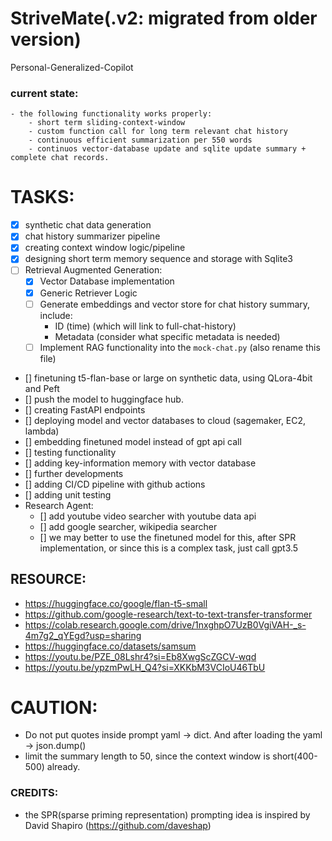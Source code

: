# StriveMate(.v2: migrated from older version)
Personal-Generalized-Copilot

### current state: 
    - the following functionality works properly:
        - short term sliding-context-window
        - custom function call for long term relevant chat history
        - continuous efficient summarization per 550 words
        - continuos vector-database update and sqlite update summary + complete chat records.

# TASKS:
- [X] synthetic chat data generation
- [X] chat history summarizer pipeline
- [X] creating context window logic/pipeline
- [X] designing short term memory sequence and storage with Sqlite3
- [ ] Retrieval Augmented Generation:
  - [X] Vector Database implementation
  - [X] Generic Retriever Logic
  - [ ] Generate embeddings and vector store for chat history summary, include:
    - ID (time) (which will link to full-chat-history)
    - Metadata (consider what specific metadata is needed)
  - [ ] Implement RAG functionality into the `mock-chat.py` (also rename this file)

- [] finetuning t5-flan-base or large on synthetic data, using QLora-4bit and Peft
- [] push the model to huggingface hub.
- [] creating FastAPI endpoints
- [] deploying model and vector databases to cloud (sagemaker, EC2, lambda)
- [] embedding finetuned model instead of gpt api call
- [] testing functionality
- [] adding key-information memory with vector database
- [] further developments
- [] adding CI/CD pipeline with github actions
- [] adding unit testing
- Research Agent:
  - [] add youtube video searcher with youtube data api
  - [] add google searcher, wikipedia searcher
  - [] we may better to use the finetuned model for this, after SPR implementation, or 
       since this is a complex task, just call gpt3.5

## RESOURCE:
- https://huggingface.co/google/flan-t5-small
- https://github.com/google-research/text-to-text-transfer-transformer
- https://colab.research.google.com/drive/1nxghpO7UzB0VgiVAH-_s-4m7g2_qYEgd?usp=sharing
- https://huggingface.co/datasets/samsum
- https://youtu.be/PZE_08Lshr4?si=Eb8XwgScZGCV-wqd
- https://youtu.be/ypzmPwLH_Q4?si=XKKbM3VCIoU46TbU

# CAUTION:
- Do not put quotes inside prompt yaml -> dict. And after loading the yaml -> json.dump()
- limit the summary length to 50, since the context window is short(400-500) already.


### CREDITS:
- the SPR(sparse priming representation) prompting idea is inspired by David Shapiro (https://github.com/daveshap)
